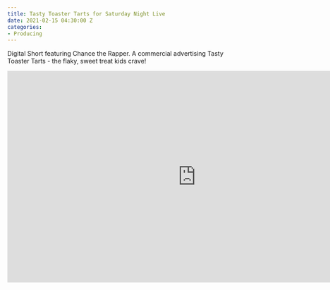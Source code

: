 ```yaml
---
title: Tasty Toaster Tarts for Saturday Night Live
date: 2021-02-15 04:30:00 Z
categories:
- Producing
---
```


Digital Short featuring Chance the Rapper. A commercial advertising Tasty Toaster Tarts - the flaky, sweet treat kids crave!

<iframe width="854" height="480" src="https://www.youtube-nocookie.com/embed/rF9ZIdEnZU0" frameborder="0" allow="accelerometer; autoplay; clipboard-write; encrypted-media; gyroscope; picture-in-picture" allowfullscreen></iframe>